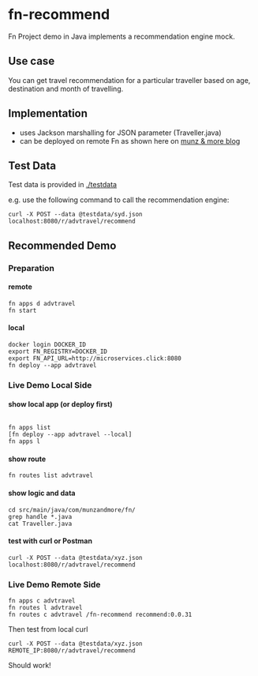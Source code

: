# fn-recommend

Fn Project demo in Java implements a recommendation engine mock.

## Use case

You can get travel recommendation for a particular traveller based on age, destination and month of travelling.

## Implementation

- uses Jackson marshalling for JSON parameter (Traveller.java)
- can be deployed on remote Fn as shown here on [munz & more blog](http://www.munzandmore.com/2018/aws/fn-project-on-public-clouds)

## Test Data

Test data is provided in [./testdata](./testdata)

e.g. use the following command to call the recommendation engine:

```
curl -X POST --data @testdata/syd.json localhost:8080/r/advtravel/recommend
```

## Recommended Demo

###  Preparation

#### remote

``` 
fn apps d advtravel
fn start
```

#### local 

```
docker login DOCKER_ID  
export FN_REGISTRY=DOCKER_ID  
export FN_API_URL=http://microservices.click:8080
fn deploy --app advtravel  
```


### Live Demo Local Side

#### show local app (or deploy first)
```

fn apps list
[fn deploy --app advtravel --local]
fn apps l

```
#### show route

```
fn routes list advtravel
```

#### show logic and data

```
cd src/main/java/com/munzandmore/fn/
grep handle *.java
cat Traveller.java
``` 

#### test with curl  or Postman

```
curl -X POST --data @testdata/xyz.json localhost:8080/r/advtravel/recommend
```

### Live Demo Remote Side

```
fn apps c advtravel 
fn routes l advtravel
fn routes c advtravel /fn-recommend recommend:0.0.31
```

Then test from local curl

```
curl -X POST --data @testdata/xyz.json REMOTE_IP:8080/r/advtravel/recommend
```

Should work!
